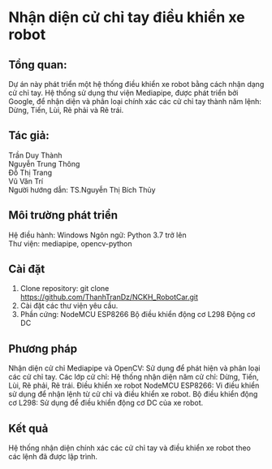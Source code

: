 # Nhận diện cử chỉ tay điều khiển xe robot
## Tổng quan:   
Dự án này phát triển một hệ thống điều khiển xe robot bằng cách nhận dạng cử chỉ tay. Hệ thống sử dụng thư viện Mediapipe, được phát triển bởi Google, để nhận diện và phân loại chính xác các cử chỉ tay thành năm lệnh: Dừng, Tiến, Lùi, Rẽ phải và Rẽ trái.

## Tác giả:
Trần Duy Thành  
Nguyễn Trung Thông  
Đỗ Thị Trang   
Vũ Văn Trí   
Người hướng dẫn: TS.Nguyễn Thị Bích Thủy

## Môi trường phát triển
Hệ điều hành: Windows 
Ngôn ngữ: Python 3.7 trở lên  
Thư viện: mediapipe, opencv-python  

## Cài đặt
1. Clone repository: git clone https://github.com/ThanhTranDz/NCKH_RobotCar.git
2. Cài đặt các thư viện yêu cầu.
3. Phần cứng:
NodeMCU ESP8266
Bộ điều khiển động cơ L298
Động cơ DC

## Phương pháp 
Nhận diện cử chỉ
Mediapipe và OpenCV: Sử dụng để phát hiện và phân loại các cử chỉ tay.
Các lớp cử chỉ: Hệ thống nhận diện năm cử chỉ: Dừng, Tiến, Lùi, Rẽ phải, Rẽ trái.
Điều khiển xe robot
NodeMCU ESP8266: Vi điều khiển sử dụng để nhận lệnh từ cử chỉ và điều khiển xe robot.
Bộ điều khiển động cơ L298: Sử dụng để điều khiển động cơ DC của xe robot.

## Kết quả
Hệ thống nhận diện chính xác các cử chỉ tay và điều khiển xe robot theo các lệnh đã được lập trình. 
